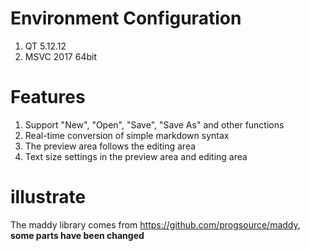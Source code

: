# Environment Configuration
1. QT 5.12.12
2. MSVC 2017 64bit

# Features
1. Support "New", "Open", "Save", "Save As" and other functions
1. Real-time conversion of simple markdown syntax
2. The preview area follows the editing area
3. Text size settings in the preview area and editing area

# illustrate
The maddy library comes from https://github.com/progsource/maddy, **some parts have been changed**

